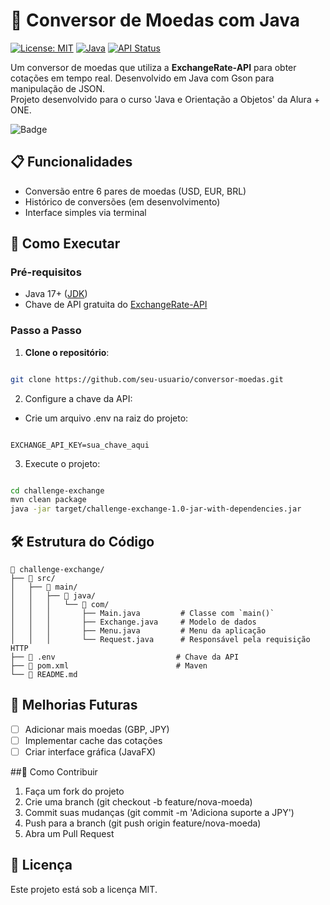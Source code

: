 # 💱 Conversor de Moedas com Java

[![License: MIT](https://img.shields.io/badge/License-MIT-blue.svg)](https://opensource.org/licenses/MIT)
[![Java](https://img.shields.io/badge/Java-17%2B-orange)](https://www.oracle.com/java/)
[![API Status](https://img.shields.io/badge/API-ExchangeRate--API-green)](https://www.exchangerate-api.com)

Um conversor de moedas que utiliza a **ExchangeRate-API** para obter cotações em tempo real. Desenvolvido em Java com Gson para manipulação de JSON.  
Projeto desenvolvido para o curso 'Java e Orientação a Objetos' da Alura + ONE.

![Badge](https://i.imgur.com/1jRBR5G.png) <!-- Substitua por um screenshot real -->

## 📋 Funcionalidades
- Conversão entre 6 pares de moedas (USD, EUR, BRL)
- Histórico de conversões (em desenvolvimento)
- Interface simples via terminal

## 🚀 Como Executar

### Pré-requisitos
- Java 17+ ([JDK](https://adoptium.net/))
- Chave de API gratuita do [ExchangeRate-API](https://www.exchangerate-api.com)

### Passo a Passo
1. **Clone o repositório**:
```bash

git clone https://github.com/seu-usuario/conversor-moedas.git
```

2. Configure a chave da API:

- Crie um arquivo .env na raiz do projeto:

```env

EXCHANGE_API_KEY=sua_chave_aqui
```

3. Execute o projeto:
```bash

cd challenge-exchange
mvn clean package
java -jar target/challenge-exchange-1.0-jar-with-dependencies.jar
```

## 🛠️ Estrutura do Código

```src/
📁 challenge-exchange/  
├── 📁 src/  
│   ├── 📁 main/  
│   │   ├── 📁 java/  
│   │   │   └── 📁 com/  
│   │   │       ├── Main.java         # Classe com `main()`  
│   │   │       ├── Exchange.java     # Modelo de dados
│   │   │       ├── Menu.java         # Menu da aplicação
│   │   │       └── Request.java      # Responsável pela requisição HTTP
├── 📄 .env                           # Chave da API  
├── 📄 pom.xml                        # Maven 
└── 📄 README.md  
```

## 🌟 Melhorias Futuras
- [ ] Adicionar mais moedas (GBP, JPY)
- [ ] Implementar cache das cotações
- [ ] Criar interface gráfica (JavaFX)

##🤝 Como Contribuir
1. Faça um fork do projeto
2. Crie uma branch (git checkout -b feature/nova-moeda)
3. Commit suas mudanças (git commit -m 'Adiciona suporte a JPY')
4. Push para a branch (git push origin feature/nova-moeda)
5. Abra um Pull Request

## 📄 Licença
Este projeto está sob a licença MIT.
